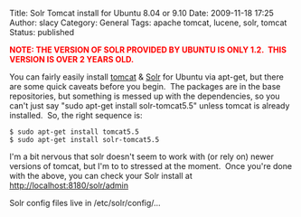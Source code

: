 Title: Solr  Tomcat install for Ubuntu 8.04 or 9.10
Date: 2009-11-18 17:25
Author: slacy
Category: General
Tags: apache tomcat, lucene, solr, tomcat
Status: published

**<span style="color: #ff0000;">NOTE: THE VERSION OF SOLR PROVIDED BY
UBUNTU IS ONLY 1.2.  THIS VERSION IS OVER 2 YEARS OLD.</span>**

You can fairly easily install [tomcat](http://tomcat.apache.org/) &
[Solr](http://lucene.apache.org/solr/) for Ubuntu via apt-get, but there
are some quick caveats before you begin.  The packages are in the base
repositories, but something is messed up with the dependencies, so you
can't just say "sudo apt-get install solr-tomcat5.5" unless tomcat is
already installed.  So, the right sequence is:

    $ sudo apt-get install tomcat5.5
    $ sudo apt-get install solr-tomcat5.5

I'm a bit nervous that solr doesn't seem to work with (or rely on) newer
versions of tomcat, but I'm to to stressed at the moment.  Once you're
done with the above, you can check your Solr install at
<http://localhost:8180/solr/admin>

Solr config files live in /etc/solr/config/...
